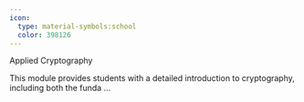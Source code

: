 ```yaml
---
icon:
  type: material-symbols:school
  color: 398126
---
```


Applied Cryptography

This module provides students with a detailed introduction to cryptography, including both the funda ... 
